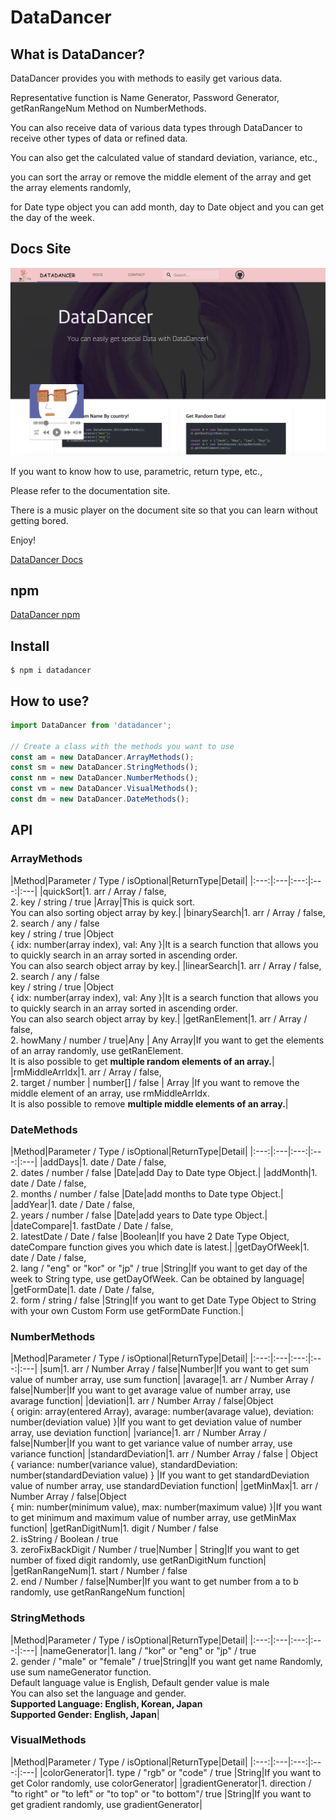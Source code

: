 # DataDancer


## What is DataDancer?


DataDancer provides you with methods to easily get various data.    
  
Representative function is Name Generator, Password Generator, getRanRangeNum Method on NumberMethods.  

You can also receive data of various data types through DataDancer to receive other types of data or refined data.  

You can also get the calculated value of standard deviation, variance, etc.,  

you can sort the array or remove the middle element of the array and get the array elements randomly,  

for Date type object you can add month, day to Date object and you can get the day of the week.



## Docs Site

![site](https://github.com/wisemk79/DataDancer/blob/main/docs/src/image/site.png)

If you want to know how to use, parametric, return type, etc.,  

Please refer to the documentation site.  

There is a music player on the document site so that you can learn without getting bored.  

Enjoy!

[DataDancer Docs](https://wisemk79.github.io/DataDancer/#/)


## npm

[DataDancer npm](https://www.npmjs.com/package/datadancer)


## Install

```
$ npm i datadancer
```


## How to use?

```js
import DataDancer from 'datadancer';

// Create a class with the methods you want to use
const am = new DataDancer.ArrayMethods();
const sm = new DataDancer.StringMethods();
const nm = new DataDancer.NumberMethods();
const vm = new DataDancer.VisualMethods();
const dm = new DataDancer.DateMethods();
```

## API

### ArrayMethods

|Method|Parameter \/ Type \/ isOptional|ReturnType|Detail|
|:---:|:---|:---:|:---:|:---|
|quickSort|1. arr \/ Array \/ false, <br/>2. key \/ string \/ true |Array|This is quick sort.<br/>You can also sorting object array by key.|
|binarySearch|1. arr \/ Array \/ false, <br/> 2. search \/ any \/ false<br/> key \/ string \/ true |Object<br/>{ idx: number(array index), val: Any }|It is a search function that allows you to quickly search in an array sorted in ascending order.<br/>You can also search object array by key.|
|linearSearch|1. arr \/ Array \/ false, <br/> 2. search \/ any \/ false<br/> key \/ string \/ true |Object<br/>{ idx: number(array index), val: Any }|It is a search function that allows you to quickly search in an array sorted in ascending order.<br/>You can also search object array by key.|
|getRanElement|1. arr \/ Array \/ false, <br/> 2. howMany \/ number \/ true|Any \| Any Array|If you want to get the elements of an array randomly, use getRanElement. <br/>It is also possible to get **multiple random elements of an array.**|
|rmMiddleArrIdx|1. arr \/ Array \/ false, <br/> 2. target \/ number | number[] \/ false | Array |If you want to remove the middle element of an array, use rmMiddleArrIdx.<br/>It is also possible to remove **multiple middle elements of an array.**|


### DateMethods

|Method|Parameter \/ Type \/ isOptional|ReturnType|Detail|
|:---:|:---|:---:|:---:|:---|
|addDays|1. date \/ Date \/ false, <br/>2. dates \/ number \/ false |Date|add Day to Date type Object.|
|addMonth|1. date \/ Date \/ false, <br/>2. months \/ number \/ false |Date|add months to Date type Object.|
|addYear|1. date \/ Date \/ false, <br/>2. years \/ number \/ false |Date|add years to Date type Object.|
|dateCompare|1. fastDate \/ Date \/ false, <br/>2. latestDate \/ Date \/ false |Boolean|If you have 2 Date Type Object, dateCompare function gives you which date is latest.|
|getDayOfWeek|1. date \/ Date \/ false, <br/>2. lang \/ "eng" or "kor" or "jp" \/ true |String|If you want to get day of the week to String type, use getDayOfWeek. Can be obtained by language|
|getFormDate|1. date \/ Date \/ false, <br/>2. form \/ string \/ false |String|If you want to get Date Type Object to String with your own Custom Form use getFormDate Function.|


### NumberMethods

|Method|Parameter \/ Type \/ isOptional|ReturnType|Detail|
|:---:|:---|:---:|:---:|:---|
|sum|1. arr \/ Number Array \/ false|Number|If you want to get sum value of number array, use sum function|
|avarage|1. arr \/ Number Array \/ false|Number|If you want to get avarage value of number array, use avarage function|
|deviation|1. arr \/ Number Array \/ false|Object<br/>{ origin: array(entered Array), avarage: number(avarage value), deviation: number(deviation value) }|If you want to get deviation value of number array, use deviation function|
|variance|1. arr \/ Number Array \/ false|Number|If you want to get variance value of number array, use variance function|
|standardDeviation|1. arr \/ Number Array \/ false | Object<br/>{ variance: number(variance value), standardDeviation: number(standardDeviation value) } |If you want to get standardDeviation value of number array, use standardDeviation function|
|getMinMax|1. arr \/ Number Array \/ false|Object<br/>{ min: number(minimum value), max: number(maximum value) }|If you want to get minimum and maximum value of number array, use getMinMax function|
|getRanDigitNum|1. digit \/ Number \/ false<br/>2. isString \/ Boolean \/ true<br/>3. zeroFixBackDigit \/ Number \/ true|Number \| String|If you want to get number of fixed digit randomly, use getRanDigitNum function|
|getRanRangeNum|1. start \/ Number \/ false<br/>2. end \/ Number \/ false|Number|If you want to get number from a to b randomly, use getRanRangeNum function|


### StringMethods

|Method|Parameter \/ Type \/ isOptional|ReturnType|Detail|
|:---:|:---|:---:|:---:|:---|
|nameGenerator|1. lang \/ "kor" or "eng" or "jp" \/ true<br/>2. gender \/ "male" or "female" \/ true|String|If you want get name Randomly, use sum nameGenerator function.<br/>Default language value is English, Default gender value is male<br/>You can also set the language and gender.<br/>**Supported Language: English, Korean, Japan**<br/>**Supported Gender: English, Japan**|


### VisualMethods

|Method|Parameter \/ Type \/ isOptional|ReturnType|Detail|
|:---:|:---|:---:|:---:|:---|
|colorGenerator|1. type \/ "rgb" or "code" \/ true |String|If you want to get Color randomly, use colorGenerator|
|gradientGenerator|1. direction \/ "to right" or "to left" or "to top" or "to bottom"/ true |String|If you want to get gradient randomly, use gradientGenerator|
